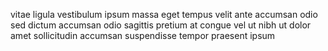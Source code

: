 vitae ligula vestibulum ipsum massa eget tempus velit ante accumsan odio sed
dictum accumsan odio sagittis pretium at congue vel ut nibh ut dolor amet
sollicitudin accumsan suspendisse tempor praesent ipsum